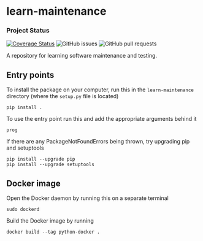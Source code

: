 # learn-maintenance

### Project Status
[![Coverage Status](https://coveralls.io/repos/github/cnerg/learn-maintenance/badge.svg?branch=main)](https://coveralls.io/github/cnerg/learn-maintenance?branch=main)
![GitHub issues](https://img.shields.io/github/issues/cnerg/learn-maintenance)
![GitHub pull requests](https://img.shields.io/github/issues-pr/cnerg/learn-maintenance)

A repository for learning software maintenance and testing.

## Entry points
To install the package on your computer, run this in the `learn-maintenance` directory (where the `setup.py` file is located) 
```
pip install .
```
To use the entry point run this and add the appropriate arguments behind it
```
prog
```
If there are any PackageNotFoundErrors being thrown, try upgrading pip and setuptools
```
pip install --upgrade pip
pip install --upgrade setuptools
```

## Docker image
Open the Docker daemon by running this on a separate terminal
```
sudo dockerd
```
Build the Docker image by running
```
docker build --tag python-docker .
```


